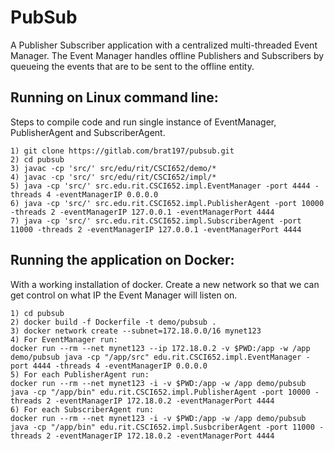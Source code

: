 # PubSub

A Publisher Subscriber application with a centralized multi-threaded Event Manager. The Event Manager handles offline Publishers and Subscribers by queueing the events that are to be sent to the offline entity. 

## Running on Linux command line:
Steps to compile code and run single instance of EventManager, PublisherAgent and SubscriberAgent.
```
1) git clone https://gitlab.com/brat197/pubsub.git
2) cd pubsub
3) javac -cp 'src/' src/edu/rit/CSCI652/demo/*
4) javac -cp 'src/' src/edu/rit/CSCI652/impl/*
5) java -cp 'src/' src.edu.rit.CSCI652.impl.EventManager -port 4444 -threads 4 -eventManagerIP 0.0.0.0
6) java -cp 'src/' src.edu.rit.CSCI652.impl.PublisherAgent -port 10000 -threads 2 -eventManagerIP 127.0.0.1 -eventManagerPort 4444
7) java -cp 'src/' src.edu.rit.CSCI652.impl.SubscriberAgent -port 11000 -threads 2 -eventManagerIP 127.0.0.1 -eventManagerPort 4444
```

## Running the application on Docker:
With a working installation of docker. Create a new network so that we can get control on what IP the Event Manager will listen on.
```
1) cd pubsub
2) docker build -f Dockerfile -t demo/pubsub .
3) docker network create --subnet=172.18.0.0/16 mynet123
4) For EventManager run:
docker run --rm --net mynet123 --ip 172.18.0.2 -v $PWD:/app -w /app demo/pubsub java -cp "/app/src" edu.rit.CSCI652.impl.EventManager -port 4444 -threads 4 -eventManagerIP 0.0.0.0 
5) For each PublisherAgent run:
docker run --rm --net mynet123 -i -v $PWD:/app -w /app demo/pubsub java -cp "/app/bin" edu.rit.CSCI652.impl.PublisherAgent -port 10000 -threads 2 -eventManagerIP 172.18.0.2 -eventManagerPort 4444
6) For each SubscriberAgent run:
docker run --rm --net mynet123 -i -v $PWD:/app -w /app demo/pubsub java -cp "/app/bin" edu.rit.CSCI652.impl.SusbcriberAgent -port 11000 -threads 2 -eventManagerIP 172.18.0.2 -eventManagerPort 4444
```


